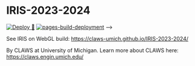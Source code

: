# IRIS-2023-2024

[![Deploy 🚀](https://github.com/CLAWS-UMICH/IRIS-2023-2024/actions/workflows/main.yml/badge.svg?branch=main)](https://github.com/CLAWS-UMICH/NOVA-2022-2023/actions/workflows/main.yml) [![pages-build-deployment](https://github.com/CLAWS-UMICH/IRIS-2023-2024/actions/workflows/pages/pages-build-deployment/badge.svg?branch=gh-pages)](https://github.com/CLAWS-UMICH/IRIS-2023-2024/actions/workflows/pages/pages-build-deployment) -->

See IRIS on WebGL build: https://claws-umich.github.io/IRIS-2023-2024/

By CLAWS at University of Michigan. Learn more about CLAWS here: https://claws.engin.umich.edu/

